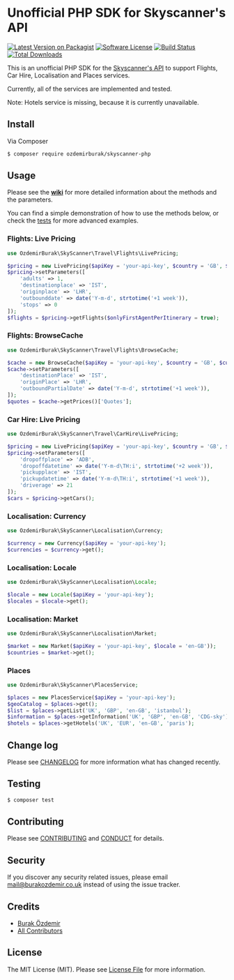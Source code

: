 # Unofficial PHP SDK for Skyscanner's API

[![Latest Version on Packagist][ico-version]][link-packagist]
[![Software License][ico-license]](LICENSE.md)
[![Build Status][ico-travis]][link-travis]
[![Total Downloads][ico-downloads]][link-downloads]

This is an unofficial PHP SDK for the [Skyscanner's API](https://skyscanner.github.io/slate/)
to support Flights, Car Hire, Localisation and Places services.

Currently, all of the services are implemented and tested.

Note: Hotels service is missing, because it is currently unavailable.

## Install

Via Composer

``` bash
$ composer require ozdemirburak/skyscanner-php
```

## Usage

Please see the **[wiki](https://github.com/ozdemirburak/skyscanner-php/wiki)** for more detailed information about the methods and the parameters.
 
You can find a simple demonstration of how to use the methods below, or check the
[tests](tests/) for more advanced examples.

### Flights: Live Pricing

``` php
use OzdemirBurak\SkyScanner\Travel\Flights\LivePricing;

$pricing = new LivePricing($apiKey = 'your-api-key', $country = 'GB', $currency = 'GBP', $locale = 'en-GB');
$pricing->setParameters([
    'adults' => 1,
    'destinationplace' => 'IST',
    'originplace' => 'LHR',
    'outbounddate' => date('Y-m-d', strtotime('+1 week')),
    'stops' => 0
]);
$flights = $pricing->getFlights($onlyFirstAgentPerItinerary = true);
```

### Flights: BrowseCache

``` php
use OzdemirBurak\SkyScanner\Travel\Flights\BrowseCache;

$cache = new BrowseCache($apiKey = 'your-api-key', $country = 'GB', $currency = 'GBP', $locale = 'en-GB');
$cache->setParameters([
    'destinationPlace' => 'IST',
    'originPlace' => 'LHR',
    'outboundPartialDate' => date('Y-m-d', strtotime('+1 week')),
]);
$quotes = $cache->getPrices()['Quotes'];
```
    
### Car Hire: Live Pricing

``` php
use OzdemirBurak\SkyScanner\Travel\CarHire\LivePricing;

$pricing = new LivePricing($apiKey = 'your-api-key', $country = 'GB', $currency = 'GBP', $locale = 'en-GB');
$pricing->setParameters([
    'dropoffplace' => 'ADB',
    'dropoffdatetime' => date('Y-m-d\TH:i', strtotime('+2 week')),
    'pickupplace' => 'IST',
    'pickupdatetime' => date('Y-m-d\TH:i', strtotime('+1 week')),
    'driverage' => 21
]);
$cars = $pricing->getCars();
```
    
### Localisation: Currency

``` php
use OzdemirBurak\SkyScanner\Localisation\Currency;

$currency = new Currency($apiKey = 'your-api-key');
$currencies = $currency->get();
```
    
### Localisation: Locale

``` php
use OzdemirBurak\SkyScanner\Localisation\Locale;

$locale = new Locale($apiKey = 'your-api-key');
$locales = $locale->get();
```
    
### Localisation: Market

``` php
use OzdemirBurak\SkyScanner\Localisation\Market;

$market = new Market($apiKey = 'your-api-key', $locale = 'en-GB'));
$countries = $market->get();
```

### Places

``` php
use OzdemirBurak\SkyScanner\PlacesService;

$places = new PlacesService($apiKey = 'your-api-key');
$geoCatalog = $places->get();
$list = $places->getList('UK', 'GBP', 'en-GB', 'istanbul');
$information = $places->getInformation('UK', 'GBP', 'en-GB', 'CDG-sky');
$hotels = $places->getHotels('UK', 'EUR', 'en-GB', 'paris');
```

## Change log

Please see [CHANGELOG](CHANGELOG.md) for more information what has changed recently.

## Testing

``` bash
$ composer test
```

## Contributing

Please see [CONTRIBUTING](CONTRIBUTING.md) and [CONDUCT](CONDUCT.md) for details.

## Security

If you discover any security related issues, please email mail@burakozdemir.co.uk instead of using the issue tracker.

## Credits

- [Burak Özdemir][link-author]
- [All Contributors][link-contributors]

## License

The MIT License (MIT). Please see [License File](LICENSE.md) for more information.

[ico-version]: https://img.shields.io/packagist/v/ozdemirburak/skyscanner-php.svg?style=flat-square
[ico-license]: https://img.shields.io/badge/license-MIT-brightgreen.svg?style=flat-square
[ico-travis]: https://img.shields.io/travis/ozdemirburak/skyscanner-php/master.svg?style=flat-square
[ico-downloads]: https://img.shields.io/packagist/dt/ozdemirburak/skyscanner-php.svg?style=flat-square

[link-packagist]: https://packagist.org/packages/ozdemirburak/skyscanner-php
[link-travis]: https://travis-ci.org/ozdemirburak/skyscanner-php
[link-downloads]: https://packagist.org/packages/ozdemirburak/skyscanner-php
[link-author]: https://github.com/ozdemirburak
[link-contributors]: ../../contributors
